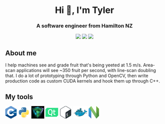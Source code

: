 <!-- Forced into html for alignment... -->
<h1 align="center">Hi 👋, I'm Tyler</h1>
<h3 align="center">A software engineer from Hamilton NZ</h3>

<p align="center">
<a href="https://github.com/Tyler-Barham"><img src="https://visitor-badge.laobi.icu/badge?page_id=Tyler-Barham.profile_views" /></a> <a href="https://github.com/Tyler-Barham?tab=followers"><img src="https://img.shields.io/github/followers/Tyler-Barham.svg?label=followers" /></a> <a href="https://www.linkedin.com/in/tyler-barham/"><img src="https://img.shields.io/badge/LinkedIn-0077B5?style=for-the-badge&logo=linkedin&logoColor=white" height="20" /></a>
</p>

## About me

I help machines see and grade fruit that's being yeeted at 1.5 m/s. Area-scan applications will see ~350 fruit per second, with line-scan doubling that. I do a lot of prototyping through Python and OpenCV, then write production code as custom CUDA kernels and hook them up through C++.


## My tools
<!-- Forced into html for consistent image sizes... -->
<img src="./assets/cplusplus.svg" height="40" /> <img src="./assets/python.svg" height="40" /> <img src="./assets/cuda.jpg" height="40" /> <img src="./assets/Qt.png" height="40" /> <img src="./assets/bash.png" height="40" /> <img src="./assets/docker.svg" height="40" /> <img src="./assets/neovim.svg" height="40" />

